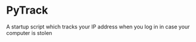 # PyTrack
A startup script which tracks your IP address when you log in in case your computer is stolen
